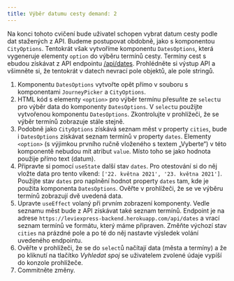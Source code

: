 ```yaml
---
title: Výběr datumu cesty demand: 2
---
```


Na konci tohoto cvičení bude uživatel schopen vybrat datum cesty podle dat stažených z API. Budeme postupovat obdobně, jako s komponentou `CityOptions`.
Tentokrát však vytvoříme komponentu `DatesOptions`, která vygeneruje elementy `option` do výběru termínů cesty. Termíny cest s ebudou získávat z API
endpointu [/api/dates](https://leviexpress-backend.herokuapp.com/api/dates). Prohlédněte si výstup API a všimněte si, že tentokrát v datech nevrací pole
objektů, ale pole stringů.

1. Komponentu `DatesOptions` vytvořte opět přímo v souboru s komponentami `JourneyPicker` a `CityOptions`.
1. HTML kód s elementy `<option>` pro výběr termínu přesuňte ze `select`u pro výběr data do komponenty `DatesOptions`. V `select`u použijte vytvořenou
   komponentu `DatesOptions`. Zkontrolujte v prohlížeči, že se výběr termínů zobrazuje stále stejně.
1. Podobně jako `CityOptions` získává seznam měst v property `cities`, bude i `DatesOptions` získávat seznam termínů v property `dates`. Elementy `<option>` (s
   výjimkou prvního ručně vloženého s textem „Vyberte“) v této komponentě nebudou mít atribut `value`. Místo toho se jako hodnota použije přímo text (datum).
1. Připravte si pomocí `useState` další stav `dates`. Pro otestování si do něj vložte data pro tento víkend: `['22. května 2021', '23. května 2021']`. Použijte
   stav `dates` pro naplnění hodnot property `dates` tam, kde je použita komponenta `DatesOptions`. Ověřte v prohlížeči, že se ve výběru termínů zobrazují dvě
   uvedená data.
1. Upravte `useEffect` volaný při prvním zobrazení komponenty. Vedle seznamu měst bude z API získávat také seznam termínů. Endpoint je na
   adrese `https://leviexpress-backend.herokuapp.com/api/dates` a vrací seznam termínů ve formátu, který máme připraven. Změňte výchozí stav `cities` na prázdné
   pole a po té do něj nastavte výsledek volání uvedeného endpointu.
1. Ověřte v prohlížeči, že se do `select`ů načítají data (města a termíny) a že po kliknutí na tlačítko *Vyhledat spoj* se uživatelem zvolené údaje vypíší do
   konzole prohlížeče.
1. Commitněte změny.
